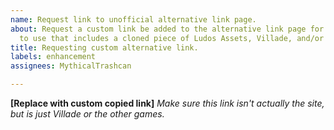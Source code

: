 ```yaml
---
name: Request link to unofficial alternative link page.
about: Request a custom link be added to the alternative link page for other users
  to use that includes a cloned piece of Ludos Assets, Villade, and/or Legacy Ludos only.
title: Requesting custom alternative link.
labels: enhancement
assignees: MythicalTrashcan

---
```


**[Replace with custom copied link]**
*Make sure this link isn't actually the site, but is just Villade or the other games.*
